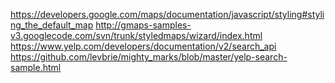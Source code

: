 

https://developers.google.com/maps/documentation/javascript/styling#styling_the_default_map
http://gmaps-samples-v3.googlecode.com/svn/trunk/styledmaps/wizard/index.html
https://www.yelp.com/developers/documentation/v2/search_api
https://github.com/levbrie/mighty_marks/blob/master/yelp-search-sample.html
